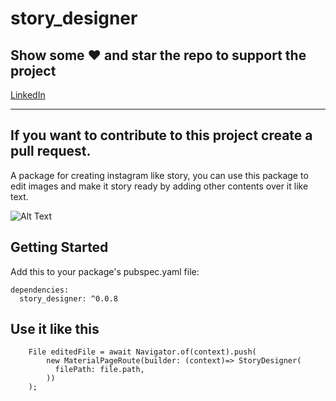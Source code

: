 # story_designer


Show some ❤️ and star the repo to support the project
-

[LinkedIn](https://www.linkedin.com/in/mrgulshanyadav)

------------
If you want to contribute to this project create a pull request.
-------------------------------


A package for creating instagram like story, you can use this package to edit images and make it story ready by adding other contents over it like text.

![Alt Text](https://raw.githubusercontent.com/mrgulshanyadav/story_designer/master/showcase.gif)

## Getting Started

Add this to your package's pubspec.yaml file:

```
dependencies:
  story_designer: ^0.0.8
```

## Use it like this

        File editedFile = await Navigator.of(context).push(
            new MaterialPageRoute(builder: (context)=> StoryDesigner(
              filePath: file.path,
            ))
        );
